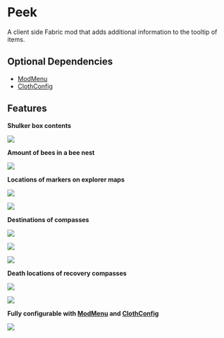 # Peek

A client side Fabric mod that adds additional information to the tooltip of items.

## Optional Dependencies

- [ModMenu](https://www.curseforge.com/minecraft/mc-mods/modmenu)
- [ClothConfig](https://www.curseforge.com/minecraft/mc-mods/cloth-config)

## Features

**Shulker box contents**

![](https://user-images.githubusercontent.com/13237524/197565486-be5a0020-44f6-49a9-bd4d-1be84d733846.png)


**Amount of bees in a bee nest**

![](https://user-images.githubusercontent.com/13237524/197565144-b2348af1-c542-4348-a792-07f72b0b3bf4.png)


**Locations of markers on explorer maps**

![](https://user-images.githubusercontent.com/13237524/197565145-487b6a7d-be81-4cec-b24c-93af99aad8b3.png)

![](https://user-images.githubusercontent.com/13237524/197565139-a47886e5-00a2-4659-bbe0-2afdd18eaf08.png)


**Destinations of compasses**

![](https://user-images.githubusercontent.com/13237524/197607319-18954cfd-b902-4d74-8be9-1e83a8d9f03a.png)

![](https://user-images.githubusercontent.com/13237524/197607318-84e393b9-8769-4b1f-a365-8c3bda48c10d.png)

![](https://user-images.githubusercontent.com/13237524/197613517-42ab878f-8aba-4da5-9ab2-d6b40b04dc83.png)


**Death locations of recovery compasses**

![](https://user-images.githubusercontent.com/13237524/197613533-3d947f65-bf5c-4ebb-84e5-07e5aa06d792.png)

![](https://user-images.githubusercontent.com/13237524/197613536-f30ecb24-4e21-4d63-98c6-d5e5d500d49c.png)


**Fully configurable with [ModMenu](https://www.curseforge.com/minecraft/mc-mods/modmenu) and [ClothConfig](https://www.curseforge.com/minecraft/mc-mods/cloth-config)**

![](https://user-images.githubusercontent.com/13237524/197614303-1a199703-a283-4102-8b06-2729ecdd585f.png)